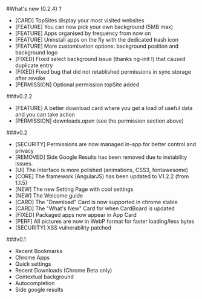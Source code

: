 #What's new (0.2.4) ?

- [CARD] TopSites display your most visited websites
- [FEATURE] You can now pick your own background (5MB max)
- [FEATURE] Apps organised by frequency from now on
- [FEATURE] Uninstall apps on the fly with the dedicated trash icon
- [FEATURE] More customisation options: background position and background logo
- [FIXED] Fixed select background issue (thanks ng-init !) that caused duplicate entry
- [FIXED] Fixed bug that did not retablished permissions in sync storage after revoke
- [PERMISSION] Optional permission topSite added

###v0.2.2
- [FEATURE] A better download card where you get a load of useful data and you can take action
- [PERMISSION] downloads.open (see the permission section above)

###v0.2
- [SECURITY] Permissions are now managed in-app for better control and privacy
- [REMOVED] Side Google Results has been removed due to instability issues.
- [UI] The interface is more polished (animations, CSS3, fontawesome)
- [CORE] The framework (AngularJS) has been updated to V1.2.2 (from 1.1.5)
- [NEW] The new Setting Page with cool settings
- [NEW] The Welcome guide
- [CARD] The "Download" Card is now supported in chrome stable
- [CARD] The "What's New" Card for when CardBoard is updated
- [FIXED] Packaged apps now appear in App Card
- [PERF] All pictures are now in WebP format for faster loading/less bytes
- [SECURITY] XSS vulnerability patched

###v0.1
- Recent Bookmarks
- Chrome Apps
- Quick settings
- Recent Downloads (Chrome Beta only)
- Contextual background
- Autocompletion
- Side google results
